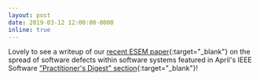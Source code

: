 ```yaml
---
layout: post
date: 2019-03-12 12:00:00-0000
inline: true
---
```


Lovely to see a writeup of our [recent ESEM paper](http://eprints.whiterose.ac.uk/139558/){:target="\_blank"} on the spread of software defects within software systems featured in April's IEEE Software ["Practitioner's Digest" section](https://www.computer.org/csdl/magazine/so/2019/02/08648271/17QjJdQTvEL){:target="\_blank"}!
